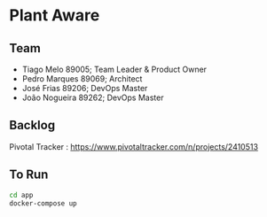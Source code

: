 # Plant Aware

## Team<br>
* Tiago Melo 89005; Team Leader & Product Owner<br>
* Pedro Marques 89069; Architect<br>
* José Frias 89206; DevOps Master<br>
* João Nogueira 89262; DevOps Master<br>

## Backlog<br>
Pivotal Tracker : https://www.pivotaltracker.com/n/projects/2410513

## To Run

```bash
cd app
docker-compose up
```

